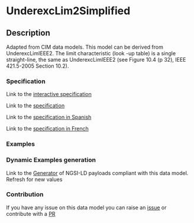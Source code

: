 # UnderexcLim2Simplified

## Description 

Adapted from CIM data models. This model can be derived from UnderexcLimIEEE2. The limit characteristic (look -up table) is a single straight-line, the same as UnderexcLimIEEE2 (see Figure 10.4 (p 32), IEEE 421.5-2005 Section 10.2).
### Specification

Link to the [interactive specification](https://swagger.lab.fiware.org/?url=https://smart-data-models.github.io/dataModel.EnergyCIM/UnderexcLim2Simplified/swagger.yaml)

Link to the [specification](https://smart-data-models.github.io/dataModel.EnergyCIM/UnderexcLim2Simplified/doc/spec.md)

Link to the [specification in Spanish](https://smart-data-models.github.io/dataModel.EnergyCIM/UnderexcLim2Simplified/doc/spec_ES.md)

Link to the [specification in French](https://smart-data-models.github.io/dataModel.EnergyCIM/UnderexcLim2Simplified/doc/spec_FR.md)
### Examples
### Dynamic Examples generation

Link to the [Generator](https://smartdatamodels.org/extra/ngsi-ld_generator_v0.91.php?schemaUrl=https://raw.githubusercontent.com/smart-data-models/dataModel.EnergyCIM/master/UnderexcLim2Simplified/schema.json&email=info@smartdatamodels.org) of NGSI-LD payloads compliant with this data model. Refresh for new values
### Contribution

 If you have any issue on this data model you can raise an [issue](https://github.com/smart-data-models/dataModel.EnergyCIM/issues)  or contribute with a [PR](https://github.com/smart-data-models/dataModel.EnergyCIM/pulls)